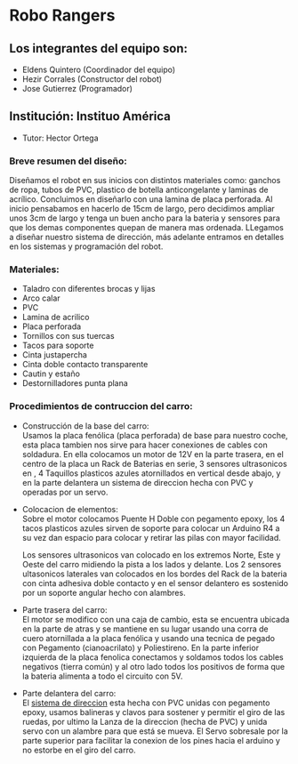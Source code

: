 # Robo Rangers 

## Los integrantes del equipo son:
- Eldens Quintero  (Coordinador del equipo)  
- Hezir Corrales (Constructor del robot)
- Jose Gutierrez (Programador)
  
## Institución: Instituo América 
- Tutor: Hector Ortega
  
### Breve resumen del diseño:
Diseñamos el robot en sus inicios con distintos materiales como: ganchos de ropa, tubos de PVC, plastico de botella anticongelante y laminas de acrílico. Concluimos en diseñarlo con una lamina de placa perforada. Al inicio pensabamos en hacerlo de 15cm de largo, pero decidimos ampliar unos 3cm de largo y tenga un buen ancho para la bateria y sensores para que los demas componentes quepan de manera mas ordenada. LLegamos a diseñar nuestro sistema de dirección, más adelante entramos en detalles en los sistemas y programación del robot. 

### Materiales:
-  Taladro con diferentes brocas y lijas
-  Arco calar
-  PVC
-  Lamina de acrilico
-  Placa perforada
-  Tornillos con sus tuercas
-  Tacos para soporte
-  Cinta justapercha
-  Cinta doble contacto transparente
-  Cautin y estaño
-  Destornilladores punta plana

### Procedimientos de contruccion del carro:

- Construcción de la base del carro:  
Usamos la placa fenólica (placa perforada) de base para nuestro coche, esta placa tambien nos sirve para hacer conexiones de cables con soldadura.
En ella colocamos un motor de 12V en la parte trasera, en el centro de la placa un Rack de Baterias en serie, 3 sensores ultrasonicos en , 4 Taquillos plasticos azules atornillados en vertical desde abajo, y en la parte delantera un sistema de direccion hecha con PVC y operadas por un servo.

- Colocacion de elementos:  
Sobre el motor colocamos Puente H Doble con pegamento epoxy, los 4 tacos plasticos azules sirven de soporte para colocar un Arduino R4 a su vez dan espacio para colocar y retirar las pilas con mayor facilidad.

  Los sensores ultrasonicos van colocado en los extremos Norte, Este y Oeste del carro midiendo la pista a los lados y delante.
  Los 2 sensores ultasonicos laterales van colocados en los bordes del Rack de la bateria con cinta adhesiva doble contacto y en el sensor delantero es sostenido por un soporte angular hecho con alambres.


- Parte trasera del carro:  
El motor se modifico con una caja de cambio, esta se encuentra ubicada en la parte de atras y se mantiene en su lugar usando una corra de cuero atornillada a la placa fenólica y usando una tecnica de pegado con Pegamento (cianoacrilato) y Poliestireno.
En la parte inferior izquierda de la placa fenolica conectamos y soldamos todos los cables negativos (tierra común) y al otro lado todos los positivos de forma que la bateria alimenta a todo el circuito con 5V.

- Parte delantera del carro:  
El [sistema de direccion](schemes/Lanza_de_la_dirección.jpeg) esta hecha con PVC unidas con pegamento epoxy, usamos balineras y clavos para sostener y permitir el giro de las ruedas, por ultimo la Lanza de la direccion (hecha de PVC) y unida servo con un alambre para que está se mueva. El Servo sobresale por la parte superior para facilitar la conexion de los pines hacia el arduino y no estorbe en el giro del carro.
